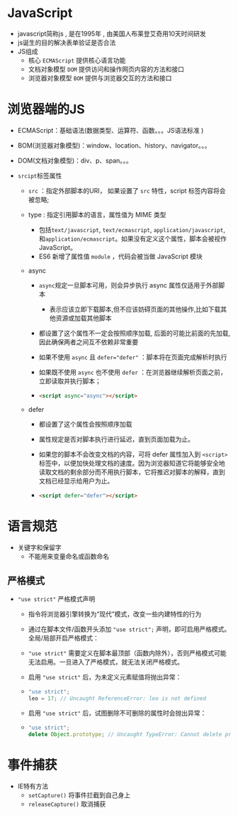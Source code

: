 # JavaScript

+ javascript简称js , 是在1995年 , 由美国人布莱登艾奇用10天时间研发
+ js诞生的目的解决表单验证是否合法
+ JS组成
  + 核心 `ECMAScript`		提供核心语言功能
  + 文档对象模型 `DOM`      提供访问和操作网页内容的方法和接口
  + 浏览器对象模型 `BOM`   提供与浏览器交互的方法和接口

# 浏览器端的JS

+ ECMAScript：基础语法(数据类型、运算符、函数。。。JS语法标准 )

+ BOM(浏览器对象模型)：window、location、history、navigator。。。

+ DOM(文档对象模型)：div、p、span。。。

+ `srcipt`标签属性

  + `src` ：指定外部脚本的URI， 如果设置了 `src` 特性，script 标签内容将会被忽略;

  + type : 指定引用脚本的语言，属性值为 MIME 类型

    + 包括`text/javascript`, `text/ecmascript`, `application/javascript`, 和`application/ecmascript`。如果没有定义这个属性，脚本会被视作JavaScript。
    + ES6 新增了属性值 `module` ，代码会被当做 JavaScript 模块

  + async

    + `async`规定一旦脚本可用，则会异步执行   async 属性仅适用于外部脚本

      + 表示应该立即下载脚本,但不应该妨碍页面的其他操作,比如下载其他资源或加载其他脚本

    + 都设置了这个属性不一定会按照顺序加载,   后面的可能比前面的先加载, 因此确保两者之间互不依赖非常重要

    + 如果不使用 `async` 且 `defer="defer"` ：脚本将在页面完成解析时执行

    + 如果既不使用 `async` 也不使用 `defer` ：在浏览器继续解析页面之前，立即读取并执行脚本；

    + ```html
      <script async="async"></script>
      ```

  + defer

    + 都设置了这个属性会按照顺序加载

    + 属性规定是否对脚本执行进行延迟，直到页面加载为止。

    + 如果您的脚本不会改变文档的内容，可将 defer 属性加入到 `<script>` 标签中，以便加快处理文档的速度。因为浏览器知道它将能够安全地读取文档的剩余部分而不用执行脚本，它将推迟对脚本的解释，直到文档已经显示给用户为止。

    + ```html
      <script defer="defer"></script>
      ```

# 语言规范

+ 关键字和保留字
  + 不能用来变量命名或函数命名

## 严格模式

+ `"use strict"` 严格模式声明

  + 指令将浏览器引擎转换为“现代”模式，改变一些内建特性的行为

  + 通过在脚本文件/函数开头添加 `"use strict";` 声明，即可启用严格模式。全局/局部开启严格模式：

  + `"use strict"` 需要定义在脚本最顶部（函数内除外），否则严格模式可能无法启用。一旦进入了严格模式，就无法关闭严格模式。

  + 启用 `"use strict"` 后，为未定义元素赋值将抛出异常：

  + ```js
    "use strict";
    leo = 17; // Uncaught ReferenceError: leo is not defined
    ```

  + 启用 `"use strict"` 后，试图删除不可删除的属性时会抛出异常：

  + ```js
    "use strict";
    delete Object.prototype; // Uncaught TypeError: Cannot delete property 'prototype' of function Object() { [native code] }
    ```







# 事件捕获

+ IE特有方法
  + `setCapture()`  将事件拦截到自己身上
  + `releaseCapture()` 取消捕获

